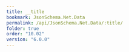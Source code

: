 ```yaml
---
title: __title
bookmark: JsonSchema.Net.Data
permalink: /api/JsonSchema.Net.Data/:title/
folder: true
order: "10.02"
version: "6.0.0"
---
```

